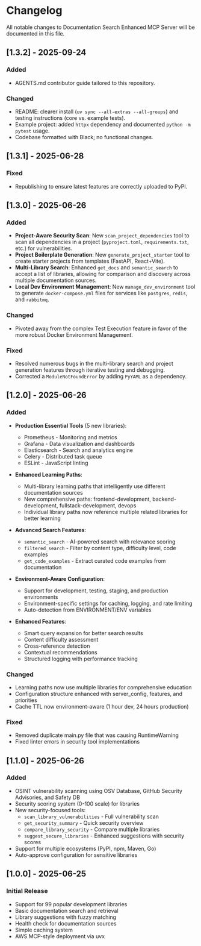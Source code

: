 # Changelog

All notable changes to Documentation Search Enhanced MCP Server will be documented in this file.

## [1.3.2] - 2025-09-24

### Added
- AGENTS.md contributor guide tailored to this repository.

### Changed
- README: clearer install (`uv sync --all-extras --all-groups`) and testing instructions (core vs. example tests).
- Example project: added `httpx` dependency and documented `python -m pytest` usage.
- Codebase formatted with Black; no functional changes.

## [1.3.1] - 2025-06-28

### Fixed
- Republishing to ensure latest features are correctly uploaded to PyPI.

## [1.3.0] - 2025-06-26

### Added
- **Project-Aware Security Scan**: New `scan_project_dependencies` tool to scan all dependencies in a project (`pyproject.toml`, `requirements.txt`, etc.) for vulnerabilities.
- **Project Boilerplate Generation**: New `generate_project_starter` tool to create starter projects from templates (FastAPI, React+Vite).
- **Multi-Library Search**: Enhanced `get_docs` and `semantic_search` to accept a list of libraries, allowing for comparison and discovery across multiple documentation sources.
- **Local Dev Environment Management**: New `manage_dev_environment` tool to generate `docker-compose.yml` files for services like `postgres`, `redis`, and `rabbitmq`.

### Changed
- Pivoted away from the complex Test Execution feature in favor of the more robust Docker Environment Management.

### Fixed
- Resolved numerous bugs in the multi-library search and project generation features through iterative testing and debugging.
- Corrected a `ModuleNotFoundError` by adding `PyYAML` as a dependency.

## [1.2.0] - 2025-06-26

### Added
- **Production Essential Tools** (5 new libraries):
  - Prometheus - Monitoring and metrics
  - Grafana - Data visualization and dashboards
  - Elasticsearch - Search and analytics engine
  - Celery - Distributed task queue
  - ESLint - JavaScript linting
  
- **Enhanced Learning Paths**:
  - Multi-library learning paths that intelligently use different documentation sources
  - New comprehensive paths: frontend-development, backend-development, fullstack-development, devops
  - Individual library paths now reference multiple related libraries for better learning
  
- **Advanced Search Features**:
  - `semantic_search` - AI-powered search with relevance scoring
  - `filtered_search` - Filter by content type, difficulty level, code examples
  - `get_code_examples` - Extract curated code examples from documentation
  
- **Environment-Aware Configuration**:
  - Support for development, testing, staging, and production environments
  - Environment-specific settings for caching, logging, and rate limiting
  - Auto-detection from ENVIRONMENT/ENV variables
  
- **Enhanced Features**:
  - Smart query expansion for better search results
  - Content difficulty assessment
  - Cross-reference detection
  - Contextual recommendations
  - Structured logging with performance tracking

### Changed
- Learning paths now use multiple libraries for comprehensive education
- Configuration structure enhanced with server_config, features, and priorities
- Cache TTL now environment-aware (1 hour dev, 24 hours production)

### Fixed
- Removed duplicate main.py file that was causing RuntimeWarning
- Fixed linter errors in security tool implementations

## [1.1.0] - 2025-06-26

### Added
- OSINT vulnerability scanning using OSV Database, GitHub Security Advisories, and Safety DB
- Security scoring system (0-100 scale) for libraries
- New security-focused tools:
  - `scan_library_vulnerabilities` - Full vulnerability scan
  - `get_security_summary` - Quick security overview
  - `compare_library_security` - Compare multiple libraries
  - `suggest_secure_libraries` - Enhanced suggestions with security scores
- Support for multiple ecosystems (PyPI, npm, Maven, Go)
- Auto-approve configuration for sensitive libraries

## [1.0.0] - 2025-06-25

### Initial Release
- Support for 99 popular development libraries
- Basic documentation search and retrieval
- Library suggestions with fuzzy matching
- Health check for documentation sources
- Simple caching system
- AWS MCP-style deployment via uvx 
